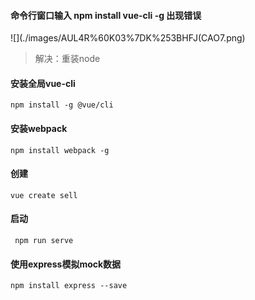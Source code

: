#### 命令行窗口输入 npm install vue-cli -g 出现错误
![](./images/AUL4R%60K03%7DK%253BHFJ(CAO7.png)
>解决：重装node
#### 安装全局vue-cli
```
npm install -g @vue/cli
```
#### 安装webpack
```
npm install webpack -g
```
#### 创建
```
vue create sell
```
#### 启动
```
 npm run serve
```
#### 使用express模拟mock数据
```
npm install express --save
```
